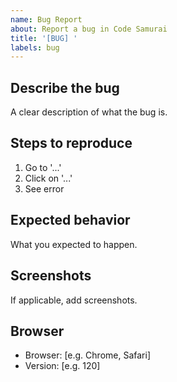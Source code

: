 ```yaml
---
name: Bug Report
about: Report a bug in Code Samurai
title: '[BUG] '
labels: bug
---
```


## Describe the bug
A clear description of what the bug is.

## Steps to reproduce
1. Go to '...'
2. Click on '...'
3. See error

## Expected behavior
What you expected to happen.

## Screenshots
If applicable, add screenshots.

## Browser
- Browser: [e.g. Chrome, Safari]
- Version: [e.g. 120]
